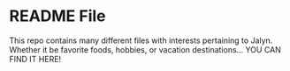# README File

This repo contains many different files with interests pertaining to Jalyn. 
Whether it be favorite foods, hobbies, or vacation destinations... 
YOU CAN FIND IT HERE!